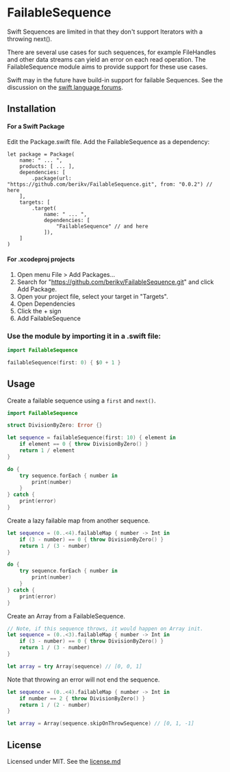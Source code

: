 # FailableSequence

Swift Sequences are limited in that they don't support Iterators with a throwing next().

There are several use cases for such sequences, for example FileHandles and other data streams can yield an error on each read operation. The FailableSequence module aims to provide support for these use cases.

Swift may in the future have build-in support for failable Sequences. See the discussion on the [swift language forums](https://forums.swift.org/t/pitch-rethrowing-protocol-conformances/42373).

## Installation

#### For a Swift Package

Edit the Package.swift file. Add the FailableSequence as a dependency:
 
```
let package = Package(
    name: " ... ",
    products: [ ... ],
    dependencies: [
        .package(url: "https://github.com/berikv/FailableSequence.git", from: "0.0.2") // here
    ],
    targets: [
        .target(
            name: " ... ",
            dependencies: [
                "FailableSequence" // and here
            ]),
    ]
)
```

#### For .xcodeproj projects

1. Open menu File > Add Packages...
2. Search for "https://github.com/berikv/FailableSequence.git" and click Add Package.
3. Open your project file, select your target in "Targets".
4. Open Dependencies
5. Click the + sign
6. Add FailableSequence

### Use the module by importing it in a .swift file:

```swift
import FailableSequence

failableSequence(first: 0) { $0 + 1 }

```

## Usage

Create a failable sequence using a `first` and `next()`.
```swift
import FailableSequence

struct DivisionByZero: Error {}

let sequence = failableSequence(first: 10) { element in
    if element == 0 { throw DivisionByZero() }
    return 1 / element
}

do {
    try sequence.forEach { number in
        print(number)
    }
} catch {
    print(error)
}
```

Create a lazy failable map from another sequence.
```swift
let sequence = (0..<4).failableMap { number -> Int in
    if (3 - number) == 0 { throw DivisionByZero() }
    return 1 / (3 - number)
}

do {
    try sequence.forEach { number in
        print(number)
    }
} catch {
    print(error)
}
```

Create an Array from a FailableSequence.
```swift
// Note, if this sequence throws, it would happen on Array init. 
let sequence = (0..<3).failableMap { number -> Int in
    if (3 - number) == 0 { throw DivisionByZero() }
    return 1 / (3 - number)
}

let array = try Array(sequence) // [0, 0, 1]
```

Note that throwing an error will not end the sequence.
```swift
let sequence = (0..<4).failableMap { number -> Int in
    if number == 2 { throw DivisionByZero() }
    return 1 / (2 - number)
}

let array = Array(sequence.skipOnThrowSequence) // [0, 1, -1]
```

## License

Licensed under MIT. See the [license.md](./LICENSE.md)
